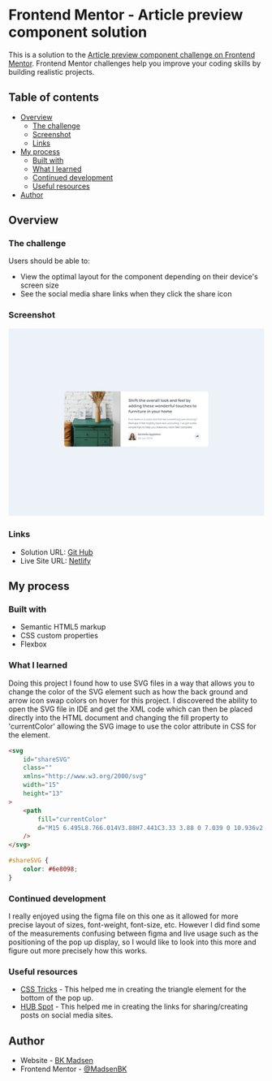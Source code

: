 # Frontend Mentor - Article preview component solution

This is a solution to the [Article preview component challenge on Frontend Mentor](https://www.frontendmentor.io/challenges/article-preview-component-dYBN_pYFT). Frontend Mentor challenges help you improve your coding skills by building realistic projects.

## Table of contents

- [Overview](#overview)
  - [The challenge](#the-challenge)
  - [Screenshot](#screenshot)
  - [Links](#links)
- [My process](#my-process)
  - [Built with](#built-with)
  - [What I learned](#what-i-learned)
  - [Continued development](#continued-development)
  - [Useful resources](#useful-resources)
- [Author](#author)

## Overview

### The challenge

Users should be able to:

- View the optimal layout for the component depending on their device's screen size
- See the social media share links when they click the share icon

### Screenshot

![](screenshot.jpg)

### Links

- Solution URL: [Git Hub](https://github.com/MadsenBK/frontendMentor-0004_articlePreviewComponent)
- Live Site URL: [Netlify](https://strong-fenglisu-c34dbc.netlify.app/)

## My process

### Built with

- Semantic HTML5 markup
- CSS custom properties
- Flexbox

### What I learned

Doing this project I found how to use SVG files in a way that allows you to change the color of the SVG element such as how the back ground and arrow icon swap colors on hover for this project. I discovered the ability to open the SVG file in IDE and get the XML code which can then be placed directly into the HTML document and changing the fill property to 'currentColor' allowing the SVG image to use the color attribute in CSS for the element.

```html
<svg
	id="shareSVG"
	class=""
	xmlns="http://www.w3.org/2000/svg"
	width="15"
	height="13"
>
	<path
		fill="currentColor"
		d="M15 6.495L8.766.014V3.88H7.441C3.33 3.88 0 7.039 0 10.936v2.049l.589-.612C2.59 10.294 5.422 9.11 8.39 9.11h.375v3.867L15 6.495z"
	/>
</svg>
```

```css
#shareSVG {
	color: #6e8098;
}
```

### Continued development

I really enjoyed using the figma file on this one as it allowed for more precise layout of sizes, font-weight, font-size, etc. However I did find some of the measurements confusing between figma and live usage such as the positioning of the pop up display, so I would like to look into this more and figure out more precisely how this works.

### Useful resources

- [CSS Tricks](https://css-tricks.com/snippets/css/css-triangle/) - This helped me in creating the triangle element for the bottom of the pop up.
- [HUB Spot](https://blog.hubspot.com/marketing/social-sharing-links-quick-tip-ht) - This helped me in creating the links for sharing/creating posts on social media sites.

## Author

- Website - [BK Madsen](https://www.bkmadsen.com)
- Frontend Mentor - [@MadsenBK](https://www.frontendmentor.io/profile/MadsenBK)
